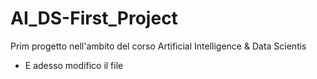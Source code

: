 # AI_DS-First_Project
Prim progetto nell'ambito del corso Artificial Intelligence &amp; Data Scientis


- E adesso modifico il file